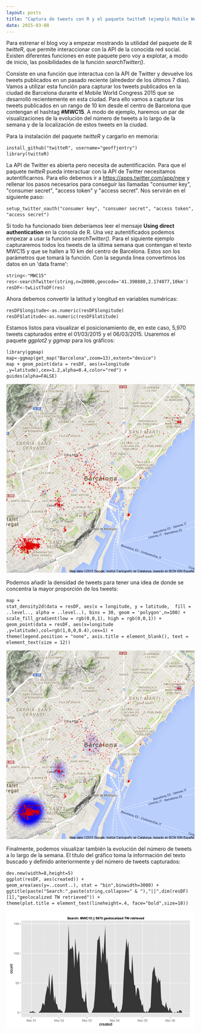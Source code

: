 ```yaml
---
layout: posts
title: "Captura de tweets con R y el paquete twitteR (ejemplo Mobile World Congress 2015)"
date: 2015-03-08
---
```


Para estrenar el blog voy a empezar mostrando la utilidad del paquete de R *twitteR*, que permite interaccionar con la API de la conocida red social. Existen diferentes funciones en este paquete pero voy a explotar, a modo de inicio, las posibilidades de la función *searchTwitter()*.

Consiste en una función que interactua con la API de Twitter y devuelve los tweets publicados en un pasado reciente (alrededor de los últimos 7 días). Vamos a utilizar esta función para capturar los tweets publicados en la ciudad de Barcelona durante el Mobile World Congress 2015 que se desarrolló recientemente en esta ciudad. Para ello vamos a capturar los tweets publicados en un rango de 10 km desde el centro de Barcelona que contengan el hashtag **#MWC15**. A modo de ejemplo, haremos un par de visualizaciones de la evolución del número de tweets a lo largo de la semana y de la localización de estos tweets en la ciudad.

Para la instalación del paquete *twitteR* y cargarlo en memoria:


```
install_github("twitteR", username="geoffjentry")
library(twitteR)
```

La API de Twitter es abierta pero necesita de autentificación. Para que el paquete *twitteR* pueda interactuar con la API de Twitter necesitamos autentificarnos. Para ello debemos ir a https://apps.twitter.com/app/new y rellenar los pasos necesarios para conseguir las llamadas "consumer key", "consumer secret", "access token" y "access secret". Nos servirán en el siguiente paso:

```
setup_twitter_oauth("consumer key", "consumer secret", "access token", "access secret")
```

Si todo ha funcionado bien deberíamos leer el mensaje **Using direct authentication** en la consola de R. Una vez autentificados podemos empezar a usar  la función *searchTwitter()*. Para el siguiente ejemplo capturaremos todos los tweets de la última semana que contengan el texto MWC15 y que se hallen a 10 km del centro de Barcelona. Estos son los parámetros que tomará la función. Con la segunda linea convertimos los datos en un 'data frame':

```
string<-"MWC15"
res<-searchTwitter(string,n=20000,geocode='41.390880,2.174077,10km')
resDF<-twListToDF(res)
```

Ahora debemos convertir la latitud y longitud en variables numéricas:

```
resDF$longitude<-as.numeric(resDF$longitude)
resDF$latitude<-as.numeric(resDF$latitude)
```

Estamos listos para visualizar el posicionamiento de, en este caso, 5,970 tweets capturados entre el 01/03/2015 y el 06/03/2015. Usaremos el paquete *ggplot2* y *ggmap* para los gráficos:

```
library(ggmap)
map<-ggmap(get_map("Barcelona",zoom=13),extent="device")
map + geom_point(data = resDF, aes(x=longitude ,y=latitude),cex=1.2,alpha=0.4,color="red") +
guides(alpha=FALSE)
```

![Map](/files/Map.png)

Podemos añadir la densidad de tweets para tener una idea de donde se concentra la mayor proporción de los tweets:

```
map +
stat_density2d(data = resDF, aes(x = longitude, y = latitude,  fill = ..level.., alpha = ..level..), bins = 30, geom = 'polygon',n=100) +
scale_fill_gradient(low = rgb(0,0,1), high = rgb(0,0,1)) +
geom_point(data = resDF, aes(x=longitude ,y=latitude),col=rgb(1,0,0,0.4),cex=1) +
theme(legend.position = "none", axis.title = element_blank(), text = element_text(size = 12))
```

![Map_density](/files/Map_density.png)

Finalmente, podemos visualizar también la evolución del número de tweets a lo largo de la semana. El título del gráfico toma la información del texto buscado y definido anteriormente y del número de tweets capturados:

```
dev.new(width=8,height=5)
ggplot(resDF, aes(created)) +
geom_area(aes(y=..count..), stat = "bin",binwidth=3000) +
ggtitle(paste("Search:",paste(string,collapse=" & "),"||",dim(resDF)[1],"geolocalized TW retrieved")) +
theme(plot.title = element_text(lineheight=.4, face="bold",size=10))
```

![Dynamics](/files/Dynamics.png)